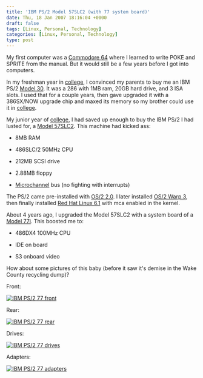 ```yaml
---
title: 'IBM PS/2 Model 57SLC2 (with 77 system board)'
date: Thu, 18 Jan 2007 18:16:04 +0000
draft: false
tags: [Linux, Personal, Technology]
categories: [Linux, Personal, Technology]
type: post
---
```


My first computer was a [Commodore 64](http://en.wikipedia.org/wiki/Commodore_64) where I learned to write POKE and SPRITE from the manual. But it would still be a few years before I got into computers.

In my freshman year in [college](http://www.umd.edu/), I convinced my parents to buy me an IBM PS/2 [Model 30](http://en.wikipedia.org/wiki/IBM_Personal_System/2#Models). It was a 286 with 1MB ram, 20GB hard drive, and 3 ISA slots. I used that for a couple years, then gave upgraded it with a 386SX/NOW upgrade chip and maxed its memory so my brother could use it in [college](http://www.vt.edu/).

My junior year of [college](http://www.umd.edu/), I had saved up enough to buy the IBM PS/2 I had lusted for, a [Model 57SLC2](http://en.wikipedia.org/wiki/IBM_Personal_System/2#Models). This machine had kicked ass:

*   8MB RAM

*   486SLC/2 50MHz CPU

*   212MB SCSI drive

*   2.88MB floppy

*   [Microchannel](http://en.wikipedia.org/wiki/MicroChannel) bus (no fighting with interrupts)

The PS/2 came pre-installed with [OS/2 2.0](http://en.wikipedia.org/wiki/IBM_OS/2). I later installed [OS/2 Warp 3](http://en.wikipedia.org/wiki/IBM_OS/2#The_.22Warp.22_years), then finally installed [Red Hat Linux 6.1](http://en.wikipedia.org/wiki/Red_Hat_Linux) with mca enabled in the kernel.

About 4 years ago, I upgraded the Model 57SLC2 with a system board of a [Model 77i](http://en.wikipedia.org/wiki/IBM_Personal_System/2#Models). This boosted me to:

*   486DX4 100MHz CPU

*   IDE on board

*   S3 onboard video

How about some pictures of this baby (before it saw it's demise in the Wake County recycling dump)?

Front:

[![IBM PS/2 77 front](http://farm1.static.flickr.com/157/343529637_b00255dcc6.jpg)](http://www.flickr.com/photos/jmrodri/343529637/ "Photo Sharing")

Rear:

[![IBM PS/2 77 rear](http://farm1.static.flickr.com/153/343529646_d61ac5fb96.jpg)](http://www.flickr.com/photos/jmrodri/343529646/ "Photo Sharing")

Drives:

[![IBM PS/2 77 drives](http://farm1.static.flickr.com/149/343529658_d5bb6811b0.jpg)](http://www.flickr.com/photos/jmrodri/343529658/ "Photo Sharing")

Adapters:

[![IBM PS/2 77 adapters](http://farm1.static.flickr.com/133/343529648_39c4d2bf17.jpg)](http://www.flickr.com/photos/jmrodri/343529648/ "Photo Sharing")